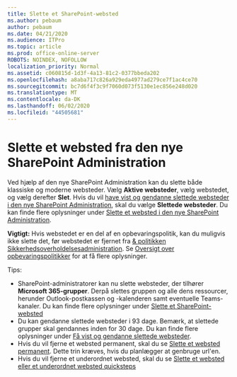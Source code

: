 ```yaml
---
title: Slette et SharePoint-websted
ms.author: pebaum
author: pebaum
ms.date: 04/21/2020
ms.audience: ITPro
ms.topic: article
ms.prod: office-online-server
ROBOTS: NOINDEX, NOFOLLOW
localization_priority: Normal
ms.assetid: c060815d-1d3f-4a13-81c2-0377bbeda202
ms.openlocfilehash: a8aba717c826a929eda4977ad279ce7f1ac4ce70
ms.sourcegitcommit: bc7d6f4f3c9f7060d073f5130e1ec856e248d020
ms.translationtype: MT
ms.contentlocale: da-DK
ms.lasthandoff: 06/02/2020
ms.locfileid: "44505681"
---
```

# <a name="delete-a-site-from-the-new-sharepoint-admin-center"></a>Slette et websted fra den nye SharePoint Administration

Ved hjælp af den nye SharePoint Administration kan du slette både klassiske og moderne websteder. Vælg **Aktive websteder**, vælg webstedet, og vælg derefter **Slet**. Hvis du vil [have vist og gendanne slettede websteder i den nye SharePoint Administration](https://docs.microsoft.com/sharepoint/view-and-restore-deleted-sites-in-new-admin-center), skal du vælge **Slettede websteder**. Du kan finde flere oplysninger under [Slette et websted i den nye SharePoint Administration](https://docs.microsoft.com/sharepoint/delete-site-collection#delete-a-site-in-the-new-sharepoint-admin-center).

**Vigtigt:** Hvis webstedet er en del af en opbevaringspolitik, kan du muligvis ikke slette det, før webstedet er fjernet fra [ &amp; politikken Sikkerhedsoverholdelsesadministration](https://protection.office.com/?rfr=AdminCenter#/homepage). Se [Oversigt over opbevaringspolitikker](https://docs.microsoft.com/microsoft-365/compliance/retention-policies) for at få flere oplysninger. 

Tips:
- SharePoint-administratorer kan nu slette websteder, der tilhører **Microsoft 365-grupper**. Derpå slettes gruppen og alle dens ressourcer, herunder Outlook-postkassen og -kalenderen samt eventuelle Teams-kanaler. Du kan finde flere oplysninger under [Slette et SharePoint-websted](https://docs.microsoft.com/sharepoint/manage-sites-in-new-admin-center#delete-a-site)
- Du kan gendanne slettede websteder i 93 dage. Bemærk, at slettede grupper skal gendannes inden for 30 dage. Du kan finde flere oplysninger under [Få vist og gendanne slettede websteder](https://docs.microsoft.com/sharepoint/view-and-restore-deleted-sites-in-new-admin-center).
- Hvis du vil fjerne et websted permanent, skal du se [Slette et websted permanent](https://docs.microsoft.com/sharepoint/delete-site-collection#permanently-delete-a-site). Dette trin kræves, hvis du planlægger at genbruge url'en. 
- Hvis du vil fjerne et underordnet websted, skal du se [Slette et websted eller et underordnet websted quicksteps](https://support.office.com/article/Delete-a-SharePoint-site-or-subsite-bc37b743-0cef-475e-9a8c-8fc4d40179fb#__bkmkshortcut)
